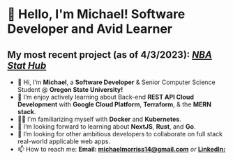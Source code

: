 # 👋  Hello, I'm Michael! Software Developer and Avid Learner
## My most recent project (as of 4/3/2023): <a href="https://github.com/mcmorriss/CodePathProjects/tree/main/Project5-DataDashboard"> *NBA Stat Hub* </a>

- 👋 Hi, I’m **Michael**, a **Software Developer** & Senior Computer Science Student @ **Oregon State University!** 
- 👀 I’m enjoy actively learning about Back-end **REST API Cloud Development** with **Google Cloud Platform**, **Terraform**, & the **MERN stack**.
- 🤘🏻  I'm familiarizing myself with **Docker** and **Kubernetes**.
- 🌱 I’m looking forward to learning about **NextJS**, **Rust**, and **Go**.
- 💞️ I’m looking for other ambitious developers to collaborate on full stack real-world applicable web apps.
- 📫 How to reach me: **Email: michaelmorriss14@gmail.com** *or* <a href="https://www.linkedin.com/in/mcmorriss/"> **LinkedIn:** </a>
                   
